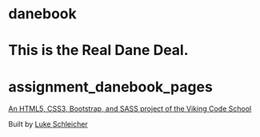 danebook
========

This is the Real Dane Deal.
=======
# assignment_danebook_pages

[An HTML5, CSS3, Bootstrap, and SASS project of the Viking Code School](http://www.vikingcodeschool.com)

Built by [Luke Schleicher](https://github.com/luke-schleicher/project_danebook)

